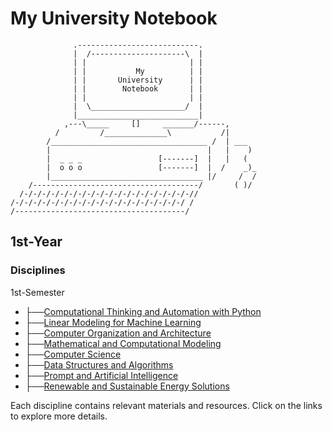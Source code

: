 # My University Notebook

```
              .---------------------------.            
              |  /---------------------\  |            
              | |                       | |            
              | |           My          | |            
              | |       University      | |            
              | |        Notebook       | |            
              | |                       | |            
              |  \_____________________/  |            
              |___________________________|            
            ,---\_____     []     _______/------,      
          /         /______________\           /|      
        /___________________________________ /  | ___  
        |                                   |   |    ) 
        |  _ _ _                 [-------]  |   |   (  
        |  o o o                 [-------]  |  /    _)_
        |__________________________________ |/     /  /
    /-------------------------------------/       ( )/ 
  /-/-/-/-/-/-/-/-/-/-/-/-/-/-/-/-/-/-/-//            
/-/-/-/-/-/-/-/-/-/-/-/-/-/-/-/-/-/-/-/ /              
/--------------------------------------/
```

## 1st-Year

### Disciplines

1st-Semester
- ├──[Computational Thinking and Automation with Python](1st-Semester/├──Computational_Thinking_and_Automation_with_Python)
- ├──[Linear Modeling for Machine Learning](1st-Semester/├──Linear_Modeling_for_Machine_Learning)
- ├──[Computer Organization and Architecture](1st-Semester/├──Computer_Organization_and_Architecture)
- ├──[Mathematical and Computational Modeling](1st-Semester/├──Mathematical_and_Computational_Modeling)
- ├──[Computer Science](1st-Semester/├──Computer_Science)
- ├──[Data Structures and Algorithms](1st-Semester/├──Data_Structures_and_Algorithms)
- ├──[Prompt and Artificial Intelligence](1st-Semester/├──Prompt_and_Artificial_Intelligence)
- ├──[Renewable and Sustainable Energy Solutions](1st-Semester/├──Renewable_and_Sustainable_Energy_Solutions)

Each discipline contains relevant materials and resources. Click on the links to explore more details.

